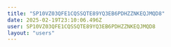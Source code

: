 ```yaml
---
title: "SP10VZ03QFE1CQSSQTE89YQ3EB6PDHZZNKEQJMQD8"
date: 2025-02-19T23:10:06.496Z
user: SP10VZ03QFE1CQSSQTE89YQ3EB6PDHZZNKEQJMQD8
layout: "users"
---
```

    